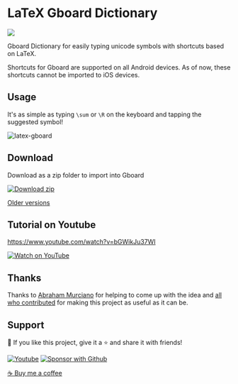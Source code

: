 # LaTeX Gboard Dictionary

<p align="left">
  <a href="https://discord.gg/fPrdqh3Zfu" alt="Dev Pro Tips Discussion & Support Server">
    <img src="https://img.shields.io/discord/819650821314052106?color=7289DA&logo=discord&logoColor=white"/></a>
</p>

Gboard Dictionary for easily typing unicode symbols with shortcuts based on LaTeX.

Shortcuts for Gboard are supported on all Android devices. As of now, these shortcuts cannot be imported to iOS devices.

## Usage

It's as simple as typing `\sum` or `\R` on the keyboard and tapping the suggested symbol!

![latex-gboard](https://user-images.githubusercontent.com/20955511/132758175-1584af8d-c6c0-482a-80bb-0dc67b8542cb.gif)

## Download

Download as a zip folder to import into Gboard

[<img alt="Download zip" title="Download zip" src="https://custom-icon-badges.herokuapp.com/badge/-Download-blue?style=for-the-badge&logo=download&logoColor=white"/>][download]

[Older versions](https://github.com/DenverCoder1/LaTeX-Gboard-Dictionary/releases)

## Tutorial on Youtube

https://www.youtube.com/watch?v=bGWikJu37WI

[<img alt="Watch on YouTube" title="Watch on YouTube" src="https://custom-icon-badges.herokuapp.com/badge/-Watch-red?style=for-the-badge&logo=video&logoColor=white"/>][tutorial]

## Thanks

Thanks to [Abraham Murciano](https://github.com/abrahammurciano/) for helping to come up with the idea and [all who contributed](https://github.com/DenverCoder1/LaTeX-Gboard-Dictionary/graphs/contributors) for making this project as useful as it can be.

## Support

💖 If you like this project, give it a ⭐ and share it with friends!

<p align="left">
  <a href="https://www.youtube.com/channel/UCipSxT7a3rn81vGLw9lqRkg?sub_confirmation=1"><img alt="Youtube" title="Youtube" src="https://custom-icon-badges.herokuapp.com/badge/-Subscribe-red?style=for-the-badge&logo=video&logoColor=white"/></a>
  <a href="https://github.com/sponsors/DenverCoder1"><img alt="Sponsor with Github" title="Sponsor with Github" src="https://custom-icon-badges.herokuapp.com/badge/-Sponsor-ea4aaa?style=for-the-badge&logo=heart&logoColor=white"/></a>
</p>

<a href="https://ko-fi.com/jlawrence">☕ Buy me a coffee</a>

[download]: https://github.com/DenverCoder1/LaTeX-Gboard-Dictionary/archive/43.0.zip
[tutorial]: https://www.youtube.com/watch?v=bGWikJu37WI
